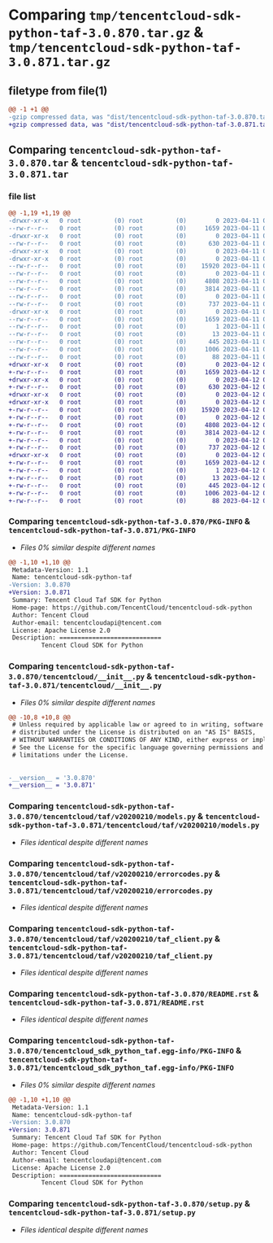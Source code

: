 # Comparing `tmp/tencentcloud-sdk-python-taf-3.0.870.tar.gz` & `tmp/tencentcloud-sdk-python-taf-3.0.871.tar.gz`

## filetype from file(1)

```diff
@@ -1 +1 @@
-gzip compressed data, was "dist/tencentcloud-sdk-python-taf-3.0.870.tar", last modified: Tue Apr 11 03:53:08 2023, max compression
+gzip compressed data, was "dist/tencentcloud-sdk-python-taf-3.0.871.tar", last modified: Wed Apr 12 00:40:43 2023, max compression
```

## Comparing `tencentcloud-sdk-python-taf-3.0.870.tar` & `tencentcloud-sdk-python-taf-3.0.871.tar`

### file list

```diff
@@ -1,19 +1,19 @@
-drwxr-xr-x   0 root         (0) root         (0)        0 2023-04-11 03:53:08.000000 tencentcloud-sdk-python-taf-3.0.870/
--rw-r--r--   0 root         (0) root         (0)     1659 2023-04-11 03:53:08.000000 tencentcloud-sdk-python-taf-3.0.870/PKG-INFO
-drwxr-xr-x   0 root         (0) root         (0)        0 2023-04-11 03:53:08.000000 tencentcloud-sdk-python-taf-3.0.870/tencentcloud/
--rw-r--r--   0 root         (0) root         (0)      630 2023-04-11 03:53:08.000000 tencentcloud-sdk-python-taf-3.0.870/tencentcloud/__init__.py
-drwxr-xr-x   0 root         (0) root         (0)        0 2023-04-11 03:53:08.000000 tencentcloud-sdk-python-taf-3.0.870/tencentcloud/taf/
-drwxr-xr-x   0 root         (0) root         (0)        0 2023-04-11 03:53:08.000000 tencentcloud-sdk-python-taf-3.0.870/tencentcloud/taf/v20200210/
--rw-r--r--   0 root         (0) root         (0)    15920 2023-04-11 03:53:08.000000 tencentcloud-sdk-python-taf-3.0.870/tencentcloud/taf/v20200210/models.py
--rw-r--r--   0 root         (0) root         (0)        0 2023-04-11 03:53:08.000000 tencentcloud-sdk-python-taf-3.0.870/tencentcloud/taf/v20200210/__init__.py
--rw-r--r--   0 root         (0) root         (0)     4808 2023-04-11 03:53:08.000000 tencentcloud-sdk-python-taf-3.0.870/tencentcloud/taf/v20200210/errorcodes.py
--rw-r--r--   0 root         (0) root         (0)     3814 2023-04-11 03:53:08.000000 tencentcloud-sdk-python-taf-3.0.870/tencentcloud/taf/v20200210/taf_client.py
--rw-r--r--   0 root         (0) root         (0)        0 2023-04-11 03:53:08.000000 tencentcloud-sdk-python-taf-3.0.870/tencentcloud/taf/__init__.py
--rw-r--r--   0 root         (0) root         (0)      737 2023-04-11 03:53:08.000000 tencentcloud-sdk-python-taf-3.0.870/README.rst
-drwxr-xr-x   0 root         (0) root         (0)        0 2023-04-11 03:53:08.000000 tencentcloud-sdk-python-taf-3.0.870/tencentcloud_sdk_python_taf.egg-info/
--rw-r--r--   0 root         (0) root         (0)     1659 2023-04-11 03:53:08.000000 tencentcloud-sdk-python-taf-3.0.870/tencentcloud_sdk_python_taf.egg-info/PKG-INFO
--rw-r--r--   0 root         (0) root         (0)        1 2023-04-11 03:53:08.000000 tencentcloud-sdk-python-taf-3.0.870/tencentcloud_sdk_python_taf.egg-info/dependency_links.txt
--rw-r--r--   0 root         (0) root         (0)       13 2023-04-11 03:53:08.000000 tencentcloud-sdk-python-taf-3.0.870/tencentcloud_sdk_python_taf.egg-info/top_level.txt
--rw-r--r--   0 root         (0) root         (0)      445 2023-04-11 03:53:08.000000 tencentcloud-sdk-python-taf-3.0.870/tencentcloud_sdk_python_taf.egg-info/SOURCES.txt
--rw-r--r--   0 root         (0) root         (0)     1006 2023-04-11 03:53:08.000000 tencentcloud-sdk-python-taf-3.0.870/setup.py
--rw-r--r--   0 root         (0) root         (0)       88 2023-04-11 03:53:08.000000 tencentcloud-sdk-python-taf-3.0.870/setup.cfg
+drwxr-xr-x   0 root         (0) root         (0)        0 2023-04-12 00:40:43.000000 tencentcloud-sdk-python-taf-3.0.871/
+-rw-r--r--   0 root         (0) root         (0)     1659 2023-04-12 00:40:43.000000 tencentcloud-sdk-python-taf-3.0.871/PKG-INFO
+drwxr-xr-x   0 root         (0) root         (0)        0 2023-04-12 00:40:43.000000 tencentcloud-sdk-python-taf-3.0.871/tencentcloud/
+-rw-r--r--   0 root         (0) root         (0)      630 2023-04-12 00:40:43.000000 tencentcloud-sdk-python-taf-3.0.871/tencentcloud/__init__.py
+drwxr-xr-x   0 root         (0) root         (0)        0 2023-04-12 00:40:43.000000 tencentcloud-sdk-python-taf-3.0.871/tencentcloud/taf/
+drwxr-xr-x   0 root         (0) root         (0)        0 2023-04-12 00:40:43.000000 tencentcloud-sdk-python-taf-3.0.871/tencentcloud/taf/v20200210/
+-rw-r--r--   0 root         (0) root         (0)    15920 2023-04-12 00:40:43.000000 tencentcloud-sdk-python-taf-3.0.871/tencentcloud/taf/v20200210/models.py
+-rw-r--r--   0 root         (0) root         (0)        0 2023-04-12 00:40:43.000000 tencentcloud-sdk-python-taf-3.0.871/tencentcloud/taf/v20200210/__init__.py
+-rw-r--r--   0 root         (0) root         (0)     4808 2023-04-12 00:40:43.000000 tencentcloud-sdk-python-taf-3.0.871/tencentcloud/taf/v20200210/errorcodes.py
+-rw-r--r--   0 root         (0) root         (0)     3814 2023-04-12 00:40:43.000000 tencentcloud-sdk-python-taf-3.0.871/tencentcloud/taf/v20200210/taf_client.py
+-rw-r--r--   0 root         (0) root         (0)        0 2023-04-12 00:40:43.000000 tencentcloud-sdk-python-taf-3.0.871/tencentcloud/taf/__init__.py
+-rw-r--r--   0 root         (0) root         (0)      737 2023-04-12 00:40:43.000000 tencentcloud-sdk-python-taf-3.0.871/README.rst
+drwxr-xr-x   0 root         (0) root         (0)        0 2023-04-12 00:40:43.000000 tencentcloud-sdk-python-taf-3.0.871/tencentcloud_sdk_python_taf.egg-info/
+-rw-r--r--   0 root         (0) root         (0)     1659 2023-04-12 00:40:43.000000 tencentcloud-sdk-python-taf-3.0.871/tencentcloud_sdk_python_taf.egg-info/PKG-INFO
+-rw-r--r--   0 root         (0) root         (0)        1 2023-04-12 00:40:43.000000 tencentcloud-sdk-python-taf-3.0.871/tencentcloud_sdk_python_taf.egg-info/dependency_links.txt
+-rw-r--r--   0 root         (0) root         (0)       13 2023-04-12 00:40:43.000000 tencentcloud-sdk-python-taf-3.0.871/tencentcloud_sdk_python_taf.egg-info/top_level.txt
+-rw-r--r--   0 root         (0) root         (0)      445 2023-04-12 00:40:43.000000 tencentcloud-sdk-python-taf-3.0.871/tencentcloud_sdk_python_taf.egg-info/SOURCES.txt
+-rw-r--r--   0 root         (0) root         (0)     1006 2023-04-12 00:40:43.000000 tencentcloud-sdk-python-taf-3.0.871/setup.py
+-rw-r--r--   0 root         (0) root         (0)       88 2023-04-12 00:40:43.000000 tencentcloud-sdk-python-taf-3.0.871/setup.cfg
```

### Comparing `tencentcloud-sdk-python-taf-3.0.870/PKG-INFO` & `tencentcloud-sdk-python-taf-3.0.871/PKG-INFO`

 * *Files 0% similar despite different names*

```diff
@@ -1,10 +1,10 @@
 Metadata-Version: 1.1
 Name: tencentcloud-sdk-python-taf
-Version: 3.0.870
+Version: 3.0.871
 Summary: Tencent Cloud Taf SDK for Python
 Home-page: https://github.com/TencentCloud/tencentcloud-sdk-python
 Author: Tencent Cloud
 Author-email: tencentcloudapi@tencent.com
 License: Apache License 2.0
 Description: ============================
         Tencent Cloud SDK for Python
```

### Comparing `tencentcloud-sdk-python-taf-3.0.870/tencentcloud/__init__.py` & `tencentcloud-sdk-python-taf-3.0.871/tencentcloud/__init__.py`

 * *Files 0% similar despite different names*

```diff
@@ -10,8 +10,8 @@
 # Unless required by applicable law or agreed to in writing, software
 # distributed under the License is distributed on an "AS IS" BASIS,
 # WITHOUT WARRANTIES OR CONDITIONS OF ANY KIND, either express or implied.
 # See the License for the specific language governing permissions and
 # limitations under the License.
 
 
-__version__ = '3.0.870'
+__version__ = '3.0.871'
```

### Comparing `tencentcloud-sdk-python-taf-3.0.870/tencentcloud/taf/v20200210/models.py` & `tencentcloud-sdk-python-taf-3.0.871/tencentcloud/taf/v20200210/models.py`

 * *Files identical despite different names*

### Comparing `tencentcloud-sdk-python-taf-3.0.870/tencentcloud/taf/v20200210/errorcodes.py` & `tencentcloud-sdk-python-taf-3.0.871/tencentcloud/taf/v20200210/errorcodes.py`

 * *Files identical despite different names*

### Comparing `tencentcloud-sdk-python-taf-3.0.870/tencentcloud/taf/v20200210/taf_client.py` & `tencentcloud-sdk-python-taf-3.0.871/tencentcloud/taf/v20200210/taf_client.py`

 * *Files identical despite different names*

### Comparing `tencentcloud-sdk-python-taf-3.0.870/README.rst` & `tencentcloud-sdk-python-taf-3.0.871/README.rst`

 * *Files identical despite different names*

### Comparing `tencentcloud-sdk-python-taf-3.0.870/tencentcloud_sdk_python_taf.egg-info/PKG-INFO` & `tencentcloud-sdk-python-taf-3.0.871/tencentcloud_sdk_python_taf.egg-info/PKG-INFO`

 * *Files 0% similar despite different names*

```diff
@@ -1,10 +1,10 @@
 Metadata-Version: 1.1
 Name: tencentcloud-sdk-python-taf
-Version: 3.0.870
+Version: 3.0.871
 Summary: Tencent Cloud Taf SDK for Python
 Home-page: https://github.com/TencentCloud/tencentcloud-sdk-python
 Author: Tencent Cloud
 Author-email: tencentcloudapi@tencent.com
 License: Apache License 2.0
 Description: ============================
         Tencent Cloud SDK for Python
```

### Comparing `tencentcloud-sdk-python-taf-3.0.870/setup.py` & `tencentcloud-sdk-python-taf-3.0.871/setup.py`

 * *Files identical despite different names*

